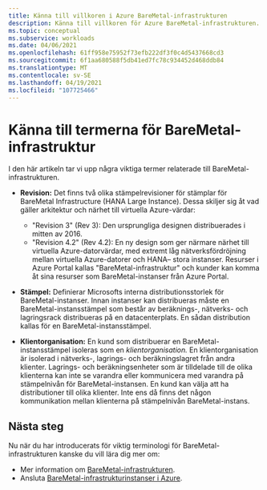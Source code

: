 ```yaml
---
title: Känna till villkoren i Azure BareMetal-infrastrukturen
description: Känna till villkoren för Azure BareMetal-infrastrukturen.
ms.topic: conceptual
ms.subservice: workloads
ms.date: 04/06/2021
ms.openlocfilehash: 61ff958e75952f73efb222df3f0c4d5437668cd3
ms.sourcegitcommit: 6f1aa680588f5db41ed7fc78c934452d468ddb84
ms.translationtype: MT
ms.contentlocale: sv-SE
ms.lasthandoff: 04/19/2021
ms.locfileid: "107725466"
---
```

# <a name="know-the-terms-for-baremetal-infrastructure"></a>Känna till termerna för BareMetal-infrastruktur

I den här artikeln tar vi upp några viktiga termer relaterade till BareMetal-infrastrukturen.

- **Revision:** Det finns två olika stämpelrevisioner för stämplar för BareMetal Infrastructure (HANA Large Instance). Dessa skiljer sig åt vad gäller arkitektur och närhet till virtuella Azure-värdar:
    - "Revision 3" (Rev 3): Den ursprungliga designen distribuerades i mitten av 2016.
    - "Revision 4.2" (Rev 4.2): En ny design som ger närmare närhet till virtuella Azure-datorvärdar, med extremt låg nätverksfördröjning mellan virtuella Azure-datorer och HANA– stora instanser. Resurser i Azure Portal kallas "BareMetal-infrastruktur" och kunder kan komma åt sina resurser som BareMetal-instanser från Azure Portal.

- **Stämpel:** Definierar Microsofts interna distributionsstorlek för BareMetal-instanser. Innan instanser kan distribueras måste en BareMetal-instansstämpel som består av beräknings-, nätverks- och lagringsrack distribueras på en datacenterplats. En sådan distribution kallas för en BareMetal-instansstämpel.

- **Klientorganisation:** En kund som distribuerar en BareMetal-instansstämpel isoleras som en *klientorganisation.* En klientorganisation är isolerad i nätverks-, lagrings- och beräkningslagret från andra klienter. Lagrings- och beräkningsenheter som är tilldelade till de olika klienterna kan inte se varandra eller kommunicera med varandra på stämpelnivån för BareMetal-instansen. En kund kan välja att ha distributioner till olika klienter. Inte ens då finns det någon kommunikation mellan klienterna på stämpelnivån BareMetal-instans.

## <a name="next-steps"></a>Nästa steg

Nu när du har introducerats för viktig terminologi för BareMetal-infrastrukturen kanske du vill lära dig mer om:
- Mer information om [BareMetal-infrastrukturen](concepts-baremetal-infrastructure-overview.md).
- Ansluta [BareMetal-infrastrukturinstanser i Azure](connect-baremetal-infrastructure.md).


